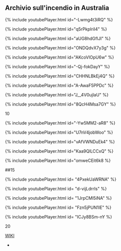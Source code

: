 ## Archivio sull'incendio in Australia
{% include youtubePlayer.html id="-Lwmg4t3iRQ" %}

{% include youtubePlayer.html id="q5rPkpIriI4" %}


{% include youtubePlayer.html id="aUG8hdGflJI" %}


{% include youtubePlayer.html id="ONDQdvX7y3g" %}


{% include youtubePlayer.html id="AKcoVlOpU6w" %}


{% include youtubePlayer.html id="-Qj-fokDayY" %}


{% include youtubePlayer.html id="CHHNLBkEj4Q" %}


{% include youtubePlayer.html id="A-AwaF5PPDc" %}


{% include youtubePlayer.html id="J__4V0ujlaU" %}


{% include youtubePlayer.html id="8QcH4Msa7GY" %}

10

{% include youtubePlayer.html id="-Yw5MM2-aR8" %}


{% include youtubePlayer.html id="U7nV4jobWoo" %}


{% include youtubePlayer.html id="vAfVWNDuEk4" %}


{% include youtubePlayer.html id="Kaa9QlLCCxQ" %}


{% include youtubePlayer.html id="omweCEit6k8 %}

##15

{% include youtubePlayer.html id= "4PxekUaWRNA" %}



{% include youtubePlayer.html id= "d-vijLdrrIs" %}


{% include youtubePlayer.html id= "1JrpCMl5iNA" %}


{% include youtubePlayer.html id= "Fzn5jPUN1IE" %}



{% include youtubePlayer.html id= "ICJy8BSm-nY %}

20


[WIKI](https://it.wikipedia.org/wiki/Incendi_in_Australia_del_2019-2020)
* []()
